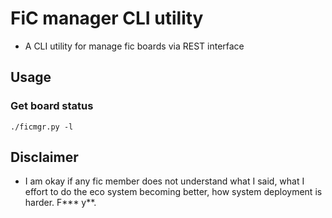 # FiC manager CLI utility

* A CLI utility for manage fic boards via REST interface

## Usage

### Get board status

    ./ficmgr.py -l




## Disclaimer
* I am okay if any fic member does not understand what I said, what I effort to do the eco system becoming better, how system deployment is harder. F*** y**.

